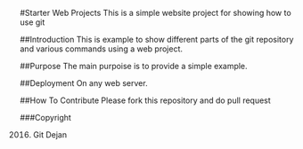 #Starter Web Projects
This is a simple website project for showing how to use git

##Introduction
This is example to show different parts of the git repository and various commands using a web project.

##Purpose
The main purpoise is to provide a simple example.

##Deployment
On any web server.

##How To Contribute
Please fork this repository and do pull request

###Copyright

2016. Git Dejan